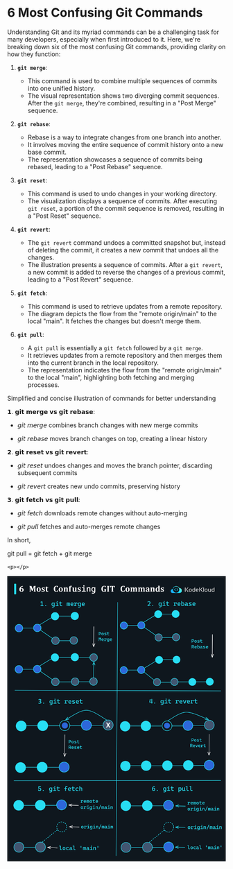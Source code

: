 # 6 Most Confusing Git Commands

Understanding Git and its myriad commands can be a challenging task for many developers, especially when first introduced to it. Here, we're breaking down six of the most confusing Git commands, providing clarity on how they function:

1.  **`git merge`**:
    
    -   This command is used to combine multiple sequences of commits into one unified history.
    -   The visual representation shows two diverging commit sequences. After the `git merge`, they're combined, resulting in a "Post Merge" sequence.
2.  **`git rebase`**:
    
    -   Rebase is a way to integrate changes from one branch into another.
    -   It involves moving the entire sequence of commit history onto a new base commit.
    -   The representation showcases a sequence of commits being rebased, leading to a "Post Rebase" sequence.
3.  **`git reset`**:
    
    -   This command is used to undo changes in your working directory.
    -   The visualization displays a sequence of commits. After executing `git reset`, a portion of the commit sequence is removed, resulting in a "Post Reset" sequence.
4.  **`git revert`**:
    
    -   The `git revert` command undoes a committed snapshot but, instead of deleting the commit, it creates a new commit that undoes all the changes.
    -   The illustration presents a sequence of commits. After a `git revert`, a new commit is added to reverse the changes of a previous commit, leading to a "Post Revert" sequence.
5.  **`git fetch`**:
    
    -   This command is used to retrieve updates from a remote repository.
    -   The diagram depicts the flow from the "remote origin/main" to the local "main". It fetches the changes but doesn't merge them.
6.  **`git pull`**:
    
    -   A `git pull` is essentially a `git fetch` followed by a `git merge`.
    -   It retrieves updates from a remote repository and then merges them into the current branch in the local repository.
    -   The representation indicates the flow from the "remote origin/main" to the local "main", highlighting both fetching and merging processes.

Simplified and concise illustration of commands for better understanding

𝟭. 𝗴𝗶𝘁  𝗺𝗲𝗿𝗴𝗲  𝘃𝘀  𝗴𝗶𝘁  𝗿𝗲𝗯𝗮𝘀𝗲:

- 𝘨𝘪𝘵 𝘮𝘦𝘳𝘨𝘦 combines branch changes with new merge commits

- 𝘨𝘪𝘵 𝘳𝘦𝘣𝘢𝘴𝘦 moves branch changes on top, creating a linear history

  

𝟮. 𝗴𝗶𝘁  𝗿𝗲𝘀𝗲𝘁  𝘃𝘀  𝗴𝗶𝘁  𝗿𝗲𝘃𝗲𝗿𝘁:

- 𝘨𝘪𝘵 𝘳𝘦𝘴𝘦𝘵 undoes changes and moves the branch pointer, discarding subsequent commits

- 𝘨𝘪𝘵 𝘳𝘦𝘷𝘦𝘳𝘵 creates new undo commits, preserving history

  

𝟯. 𝗴𝗶𝘁  𝗳𝗲𝘁𝗰𝗵  𝘃𝘀  𝗴𝗶𝘁  𝗽𝘂𝗹𝗹:

- 𝘨𝘪𝘵 𝘧𝘦𝘵𝘤𝘩 downloads remote changes without auto-merging

- 𝘨𝘪𝘵 𝘱𝘶𝘭𝘭 fetches and auto-merges remote changes

  

In short,

git pull = git fetch + git merge

    <p></p>
<p>
  <img src="../images/git/git1.png" style="width: 640px">
</p>